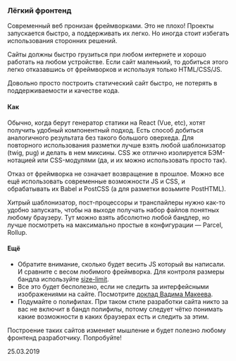 ### Лёгкий фронтенд

Современный веб пронизан фреймворками. Это не плохо! Проекты запускается быстро, а поддерживать их легко. Но иногда стоит избегать использования сторонних решений.

Сайты должны быстро грузиться при любом интернете и хорошо работать на любом устройстве. Если сайт маленький, то добиться этого легко отказавшись от фреймворков и используя только HTML/CSS/JS.

Довольно просто построить статический сайт быстро, не потерять в поддерживаемости и качестве кода.

#### Как

Обычно, когда берут генератор статики на React (Vue, etc), хотят получить удобный компонентный подход. Есть способ добиться аналогичного результата без такого большого оверхеда. Для повторного использования разметки лучше взять любой шаблонизатор (twig, pug) и делать в нем миксины. CSS же отлично изолируется БЭМ-нотацией или CSS-модулями (да, и их можно использовать просто так).

Отказ от фреймворка не означает возвращение в прошлое. Можно все ещё использовать современные возможности JS и CSS, и обрабатывать их Babel и PostCSS (а для разметки возьмите PostHTML).

Хитрый шаблонизатор, пост-процессоры и транспайлеры нужно как-то удобно запускать, чтобы на выходе получать набор файлов понятных любому браузеру. Тут можно взять абсолютно любой бандлер, но лучше посмотреть на максимально простые в конфигурации — Parcel, Rollup.

#### Ещё

- Обратите внимание, сколько будет весить JS который вы написали. И сравните с весом любимого фреймворка. Для контроля размеры бандла используйте [size-limit](https://github.com/ai/size-limit).
- Все это будет бесполезно, если не следить за интерфейсными изображениями на сайте. Посмотрите [доклад Вадима Макеева](https://www.youtube.com/watch?v=JPbFcQMyzaY&feature=youtu.be).
- Подумайте о полифилах. При таком стиле разработки сайта никто за вас не включит в бандл полифилы, потому следует чётко понимать какие возможности в каких браузерах есть и следить за этим.

Построение таких сайтов изменяет мышление и будет полезно любому фронтенд разработчику. Попробуйте!

25.03.2019
